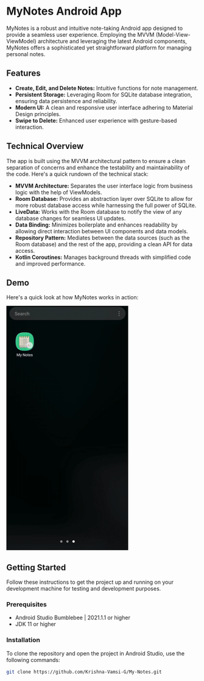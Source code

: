 # MyNotes Android App

MyNotes is a robust and intuitive note-taking Android app designed to provide a seamless user experience. Employing the MVVM (Model-View-ViewModel) architecture and leveraging the latest Android components, MyNotes offers a sophisticated yet straightforward platform for managing personal notes.

## Features

- **Create, Edit, and Delete Notes:** Intuitive functions for note management.
- **Persistent Storage:** Leveraging Room for SQLite database integration, ensuring data persistence and reliability.
- **Modern UI:** A clean and responsive user interface adhering to Material Design principles.
- **Swipe to Delete:** Enhanced user experience with gesture-based interaction.

## Technical Overview

The app is built using the MVVM architectural pattern to ensure a clean separation of concerns and enhance the testability and maintainability of the code. Here's a quick rundown of the technical stack:

- **MVVM Architecture:** Separates the user interface logic from business logic with the help of ViewModels.
- **Room Database:** Provides an abstraction layer over SQLite to allow for more robust database access while harnessing the full power of SQLite.
- **LiveData:** Works with the Room database to notify the view of any database changes for seamless UI updates.
- **Data Binding:** Minimizes boilerplate and enhances readability by allowing direct interaction between UI components and data models.
- **Repository Pattern:** Mediates between the data sources (such as the Room database) and the rest of the app, providing a clean API for data access.
- **Kotlin Coroutines:** Manages background threads with simplified code and improved performance.

## Demo

Here's a quick look at how MyNotes works in action:

![MyNotes App Demo](app/src/main/java/com/example/mynotes/assets/AppDemo.gif)

## Getting Started

Follow these instructions to get the project up and running on your development machine for testing and development purposes.

### Prerequisites

- Android Studio Bumblebee | 2021.1.1 or higher
- JDK 11 or higher

### Installation

To clone the repository and open the project in Android Studio, use the following commands:

```bash
git clone https://github.com/Krishna-Vamsi-G/My-Notes.git

